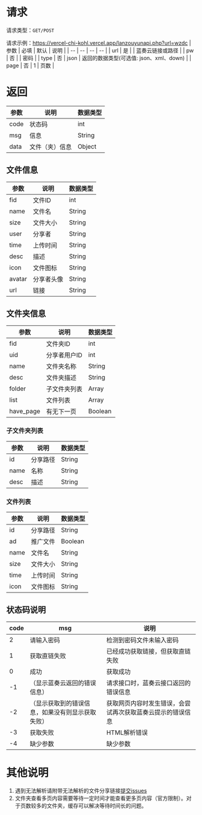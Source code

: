 # 请求
请求类型：`GET/POST`

请求示例：https://vercel-chi-kohl.vercel.app/lanzouyunapi.php?url=wzdc
| 参数 | 必填 | 默认 | 说明 |
| -- | -- | -- | -- |
| url | 是 | | 蓝奏云链接或路径 |
| pw | 否 | | 密码 |
| type | 否 | json | 返回的数据类型(可选值: json、xml、down) |
| page | 否 | 1 | 页数 |

# 返回

| 参数 | 说明 | 数据类型 |
| -- | -- | -- |
| code | 状态码 | int |
| msg | 信息 | String |
| data | 文件（夹）信息 | Object |

## 文件信息
| 参数 | 说明 | 数据类型 |
| -- | -- | -- |
| fid | 文件ID | int |
| name | 文件名 | String |
| size | 文件大小 | String |
| user | 分享者 | String |
| time | 上传时间 | String |
| desc | 描述 | String |
| icon | 文件图标 | String |
| avatar | 分享者头像 | String |
| url | 链接 | String |

## 文件夹信息
| 参数 | 说明 | 数据类型 |
| -- | -- | -- |
| fid | 文件夹ID | int |
| uid | 分享者用户ID | int |
| name | 文件夹名称 | String |
| desc | 文件夹描述 | String |
| folder | 子文件夹列表 | Array |
| list | 文件列表 | Array |
| have_page | 有无下一页 | Boolean |

### 子文件夹列表
| 参数 | 说明 | 数据类型 |
| -- | -- | -- |
| id | 分享路径 | String |
| name | 名称 | String |
| desc | 描述 | String |

### 文件列表
| 参数 | 说明 | 数据类型 |
| -- | -- | -- |
| id | 分享路径 | String |
| ad | 推广文件 | Boolean |
| name | 文件名 | String |
| size | 文件大小 | String |
| time | 上传时间 | String |
| icon | 文件图标 | String |

## 状态码说明
| code | msg | 说明 |
| -- | -- | -- |
| 2  | 请输入密码 | 检测到密码文件未输入密码 |
| 1  | 获取直链失败 | 已经成功获取链接，但获取直链失败 |
| 0  | 成功 | 获取成功 |
| -1 | （显示蓝奏云返回的错误信息） | 请求接口时，蓝奏云接口返回的错误信息 |
| -2 | （显示获取到的错误信息，如果没有则显示获取失败） | 获取网页内容时发生错误，会尝试再次获取蓝奏云提示的错误信息 |
| -3 | 获取失败 | HTML解析错误 |
| -4 | 缺少参数 | 缺少参数 |

# 其他说明
1. 遇到无法解析请附带无法解析的文件分享链接[提交issues](https://github.com/wzdc/lanzouyunapi/issues)
2. 文件夹查看多页内容需要等待一定时间才能查看更多页内容（官方限制）。对于页数较多的文件夹，缓存可以解决等待时间长的问题。
